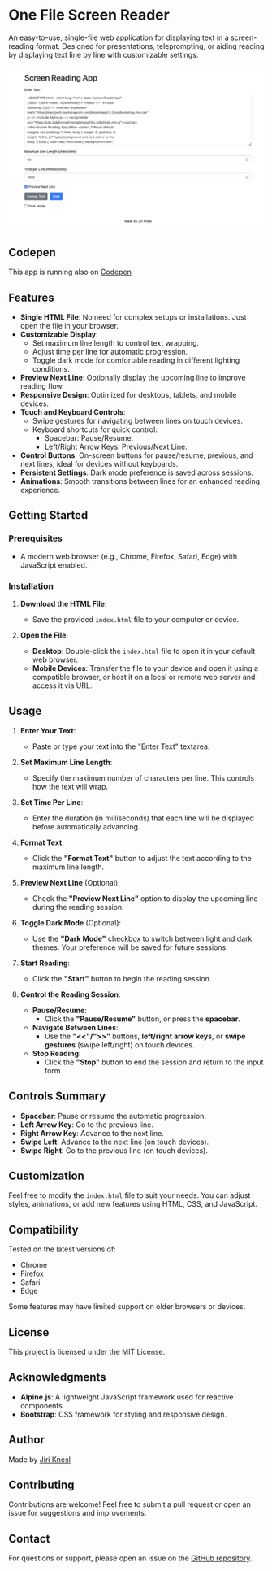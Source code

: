 # One File Screen Reader

An easy-to-use, single-file web application for displaying text in a screen-reading format. Designed for presentations, teleprompting, or aiding reading by displaying text line by line with customizable settings.

![Screenshot of One File Screen Reader](screenshot.png)

## Codepen

This app is running also on [Codepen](https://codepen.io/jiri-knesl/pen/poMvRbj)

## Features

- **Single HTML File**: No need for complex setups or installations. Just open the file in your browser.
- **Customizable Display**:
  - Set maximum line length to control text wrapping.
  - Adjust time per line for automatic progression.
  - Toggle dark mode for comfortable reading in different lighting conditions.
- **Preview Next Line**: Optionally display the upcoming line to improve reading flow.
- **Responsive Design**: Optimized for desktops, tablets, and mobile devices.
- **Touch and Keyboard Controls**:
  - Swipe gestures for navigating between lines on touch devices.
  - Keyboard shortcuts for quick control:
    - Spacebar: Pause/Resume.
    - Left/Right Arrow Keys: Previous/Next Line.
- **Control Buttons**: On-screen buttons for pause/resume, previous, and next lines, ideal for devices without keyboards.
- **Persistent Settings**: Dark mode preference is saved across sessions.
- **Animations**: Smooth transitions between lines for an enhanced reading experience.

## Getting Started

### Prerequisites

- A modern web browser (e.g., Chrome, Firefox, Safari, Edge) with JavaScript enabled.

### Installation

1. **Download the HTML File**:

   - Save the provided `index.html` file to your computer or device.

2. **Open the File**:

   - **Desktop**: Double-click the `index.html` file to open it in your default web browser.
   - **Mobile Devices**: Transfer the file to your device and open it using a compatible browser, or host it on a local or remote web server and access it via URL.

## Usage

1. **Enter Your Text**:

   - Paste or type your text into the "Enter Text" textarea.

2. **Set Maximum Line Length**:

   - Specify the maximum number of characters per line. This controls how the text will wrap.

3. **Set Time Per Line**:

   - Enter the duration (in milliseconds) that each line will be displayed before automatically advancing.

4. **Format Text**:

   - Click the **"Format Text"** button to adjust the text according to the maximum line length.

5. **Preview Next Line** (Optional):

   - Check the **"Preview Next Line"** option to display the upcoming line during the reading session.

6. **Toggle Dark Mode** (Optional):

   - Use the **"Dark Mode"** checkbox to switch between light and dark themes. Your preference will be saved for future sessions.

7. **Start Reading**:

   - Click the **"Start"** button to begin the reading session.

8. **Control the Reading Session**:

   - **Pause/Resume**:
     - Click the **"Pause/Resume"** button, or press the **spacebar**.
   - **Navigate Between Lines**:
     - Use the **"<<"/">>"** buttons, **left/right arrow keys**, or **swipe gestures** (swipe left/right) on touch devices.
   - **Stop Reading**:
     - Click the **"Stop"** button to end the session and return to the input form.

## Controls Summary

- **Spacebar**: Pause or resume the automatic progression.
- **Left Arrow Key**: Go to the previous line.
- **Right Arrow Key**: Advance to the next line.
- **Swipe Left**: Advance to the next line (on touch devices).
- **Swipe Right**: Go to the previous line (on touch devices).

## Customization

Feel free to modify the `index.html` file to suit your needs. You can adjust styles, animations, or add new features using HTML, CSS, and JavaScript.

## Compatibility

Tested on the latest versions of:

- Chrome
- Firefox
- Safari
- Edge

Some features may have limited support on older browsers or devices.

## License

This project is licensed under the MIT License.


## Acknowledgments

- **Alpine.js**: A lightweight JavaScript framework used for reactive components.
- **Bootstrap**: CSS framework for styling and responsive design.

## Author

Made by [Jiri Knesl](https://github.com/jiriknesl/screen-reader)

## Contributing

Contributions are welcome! Feel free to submit a pull request or open an issue for suggestions and improvements.

## Contact

For questions or support, please open an issue on the [GitHub repository](https://github.com/jiriknesl/screen-reader).